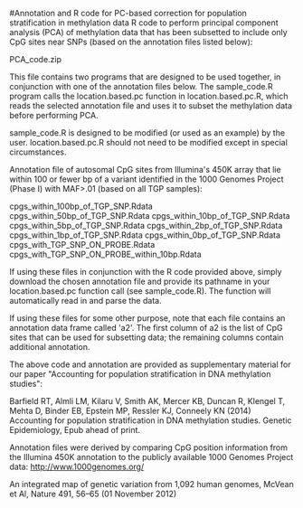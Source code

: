 #Annotation and R code for PC-based correction for population stratification in methylation data
R code to perform principal component analysis (PCA) of methylation data that has been subsetted to include only CpG sites near SNPs (based on the annotation files listed below): 

PCA_code.zip

This file contains two programs that are designed to be used together, in conjunction with one of the annotation files below.  The sample_code.R program calls the location.based.pc function in location.based.pc.R, which reads the selected annotation file and uses it to subset the methylation data before performing PCA.

sample_code.R is designed to be modified (or used as an example) by the user.  location.based.pc.R should not need to be modified except in special circumstances.

Annotation file of autosomal CpG sites from Illumina's 450K array that lie within 100 or fewer bp of a variant identified in the 1000 Genomes Project (Phase I) with MAF>.01 (based on all TGP samples):

cpgs_within_100bp_of_TGP_SNP.Rdata
cpgs_within_50bp_of_TGP_SNP.Rdata
cpgs_within_10bp_of_TGP_SNP.Rdata
cpgs_within_5bp_of_TGP_SNP.Rdata
cpgs_within_2bp_of_TGP_SNP.Rdata
cpgs_within_1bp_of_TGP_SNP.Rdata
cpgs_within_0bp_of_TGP_SNP.Rdata
cpgs_with_TGP_SNP_ON_PROBE.Rdata
cpgs_with_TGP_SNP_ON_PROBE_within_10bp.Rdata

If using these files in conjunction with the R code provided above, simply download the chosen annotation file and provide its pathname in your location.based.pc function call (see sample_code.R).  The function will automatically read in and parse the data.

If using these files for some other purpose, note that each file contains an annotation data frame called 'a2'.  The first column of a2 is the list of CpG sites that can be used for subsetting data; the remaining columns contain additional annotation.

The above code and annotation are provided as supplementary material for our paper "Accounting for population stratification in DNA methylation studies":

Barfield RT, Almli LM, Kilaru V, Smith AK, Mercer KB, Duncan R, Klengel T, Mehta D, Binder EB, Epstein MP, Ressler KJ, Conneely KN (2014) Accounting for population stratification in DNA methylation studies. Genetic Epidemiology, Epub ahead of print. 

Annotation files were derived by comparing CpG position information from the Illumina 450K annotation to the publicly available 1000 Genomes Project data: http://www.1000genomes.org/

An integrated map of genetic variation from 1,092 human genomes, McVean et Al, Nature 491, 56–65 (01 November 2012)
